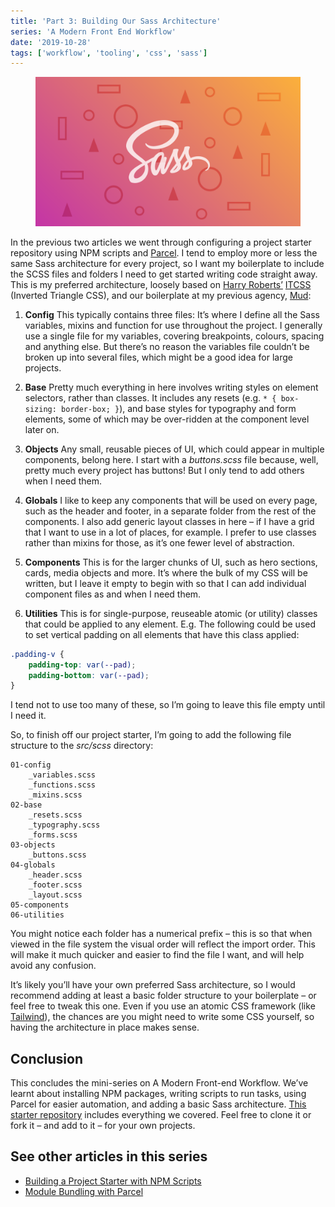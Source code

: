 ```yaml
---
title: 'Part 3: Building Our Sass Architecture'
series: 'A Modern Front End Workflow'
date: '2019-10-28'
tags: ['workflow', 'tooling', 'css', 'sass']
---
```


<figure>
  <img src="a-modern-front-end-workflow-03_01.png" alt="Sass logo on a pink gradient background">
</figure>

In the previous two articles we went through configuring a project starter repository using NPM scripts and [Parcel](https://parceljs.org/). I tend to employ more or less the same Sass architecture for every project, so I want my boilerplate to include the SCSS files and folders I need to get started writing code straight away. This is my preferred architecture, loosely based on [Harry Roberts’](https://csswizardry.com/) [ITCSS](https://www.hongkiat.com/blog/inverted-triangle-css-web-development/) (Inverted Triangle CSS), and our boilerplate at my previous agency, [Mud](https://ournameismud.co.uk/):

1. **Config** This typically contains three files: It’s where I define all the Sass variables, mixins and function for use throughout the project. I generally use a single file for my variables, covering breakpoints, colours, spacing and anything else. But there’s no reason the variables file couldn’t be broken up into several files, which might be a good idea for large projects.

2. **Base** Pretty much everything in here involves writing styles on element selectors, rather than classes. It includes any resets (e.g. `* { box-sizing: border-box; }`), and base styles for typography and form elements, some of which may be over-ridden at the component level later on.

3. **Objects** Any small, reusable pieces of UI, which could appear in multiple components, belong here. I start with a _buttons.scss_ file because, well, pretty much every project has buttons! But I only tend to add others when I need them.

4. **Globals** I like to keep any components that will be used on every page, such as the header and footer, in a separate folder from the rest of the components. I also add generic layout classes in here – if I have a grid that I want to use in a lot of places, for example. I prefer to use classes rather than mixins for those, as it’s one fewer level of abstraction.

5. **Components** This is for the larger chunks of UI, such as hero sections, cards, media objects and more. It’s where the bulk of my CSS will be written, but I leave it empty to begin with so that I can add individual component files as and when I need them.

6. **Utilities** This is for single-purpose, reuseable atomic (or utility) classes that could be applied to any element. E.g. The following could be used to set vertical padding on all elements that have this class applied:

```scss
.padding-v {
	padding-top: var(--pad);
	padding-bottom: var(--pad);
}
```

I tend not to use too many of these, so I’m going to leave this file empty until I need it.

So, to finish off our project starter, I’m going to add the following file structure to the _src/scss_ directory:

```
01-config
	_variables.scss
	_functions.scss
	_mixins.scss
02-base
	_resets.scss
	_typography.scss
	_forms.scss
03-objects
	_buttons.scss
04-globals
	_header.scss
	_footer.scss
	_layout.scss
05-components
06-utilities
```

You might notice each folder has a numerical prefix – this is so that when viewed in the file system the visual order will reflect the import order. This will make it much quicker and easier to find the file I want, and will help avoid any confusion.

It’s likely you’ll have your own preferred Sass architecture, so I would recommend adding at least a basic folder structure to your boilerplate – or feel free to tweak this one. Even if you use an atomic CSS framework (like [Tailwind](https://tailwindcss.com/)), the chances are you might need to write some CSS yourself, so having the architecture in place makes sense.

## Conclusion

This concludes the mini-series on A Modern Front-end Workflow. We’ve learnt about installing NPM packages, writing scripts to run tasks, using Parcel for easier automation, and adding a basic Sass architecture. [This starter repository](https://github.com/mbarker84/parcel-starter) includes everything we covered. Feel free to clone it or fork it – and add to it – for your own projects.

## See other articles in this series

- [Building a Project Starter with NPM Scripts](/a-modern-front-end-workflow-part-1/)
- [Module Bundling with Parcel](/a-modern-front-end-workflow-part-2/)
